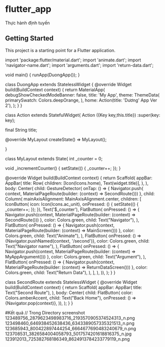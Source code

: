 # flutter_app

Thực hành định tuyến

## Getting Started

This project is a starting point for a Flutter application.

import 'package:flutter/material.dart';
import 'animate.dart';
import 'navigator-name.dart';
import 'arguments.dart';
import 'return-data.dart';

void main() {
  runApp(DuongApp());
}

class DuongApp extends StatelessWidget {
  @override
  Widget build(BuildContext context) {
    return MaterialApp(
      debugShowCheckedModeBanner: false,
      title: 'My App',
      theme: ThemeData(
        primarySwatch: Colors.deepOrange,
      ),
      home: Action(title: 'Dương\' App Ver 2'),
    );
  }
}


class Action extends StatefulWidget{
  Action ({Key key,this.title}) :super(key: key);

  final String title;

  @override
  MyLayout createState() => MyLayout();

}

class MyLayout extends State<Action>{
  int _counter = 0;

  void _incrementCounter() {
    setState(() {
      _counter++;
    });
  }

  @override
  Widget build(BuildContext context) {
    return Scaffold(
      appBar: AppBar(
        title: Row(
          children: [Icon(Icons.home), Text(widget.title)],
        ),
      ),
      body: Center(
          child: GestureDetector(
            onTap: () => {
              Navigator.push(
                  context, MaterialPageRoute(builder: (context) => SecondRoute()))
            },
            child: Column(
              mainAxisAlignment: MainAxisAlignment.center,
              children: <Widget>[
                IconButton(
                    icon: Icon(Icons.ac_unit),
                    onPressed: () {
                      setState(() {
                        _counter++;
                      });
                    }),
                Text('$_counter'),
                FlatButton(
                  onPressed: () => {
                    Navigator.push(context,
                        MaterialPageRoute(builder: (context) => SecondRoute()))
                  },
                  color: Colors.green,
                  child: Text("Navigator"),
                ),
                FlatButton(
                  onPressed: () => {
                    Navigator.push(context,
                        MaterialPageRoute(builder: (context) => MainScreen()))
                  },
                  color: Colors.green,
                  child: Text("Animate"),
                ),
                FlatButton(
                  onPressed: () => {Navigator.pushNamed(context, '/second')},
                  color: Colors.green,
                  child: Text("Navigator name"),
                ),
                FlatButton(
                  onPressed: () => {
                    Navigator.push(context,
                        MaterialPageRoute(builder: (context) => MyAppArgument()))
                  },
                  color: Colors.green,
                  child: Text("Argument"),
                ),
                FlatButton(
                  onPressed: () => {
                    Navigator.push(context,
                        MaterialPageRoute(builder: (context) => ReturnDataScreen()))
                  },
                  color: Colors.green,
                  child: Text("Return Data"),
                ),
              ],
            ),
          )),
    );
  }
}


class SecondRoute extends StatelessWidget {
  @override
  Widget build(BuildContext context) {
    return Scaffold(
      appBar: AppBar(
        title: Text("Second Route"),
      ),
      body: Center(
          child: FlatButton(
            color: Colors.amberAccent,
            child: Text("Back Home"),
            onPressed: () => {Navigator.pop(context)},
          )),
    );
  }
}

#Kết quả
// Trong Directory screenshot
123489756_2879623498983716_2193570905374524313_n.png
123498460_646938452638436_6343389057335321513_n.png
123685943_800422897444254_6664677690483240679_n.png
123708531_3826584004058793_5017574201618816375_n.jpg
123912013_725382768186349_8624913784233779119_n.png